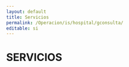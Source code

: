 ```yaml
---
layout: default
title: Servicios
permalink: /Operacion/is/hospital/gconsulta/
editable: si
---
```


# SERVICIOS

